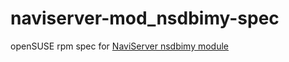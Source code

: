 # naviserver-mod_nsdbimy-spec

openSUSE rpm spec for [NaviServer nsdbimy module](http://bitbucket.org/naviserver/nsdbimy)
